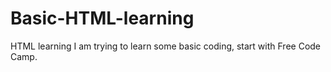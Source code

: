 # Basic-HTML-learning
HTML learning
I am trying to learn some basic coding, start with Free Code Camp.
